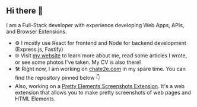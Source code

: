 ## Hi there 👋

I am a Full-Stack developer with experience developing Web Apps, APIs, and Browser Extensions.

  - ⚙️ I mostly use React for frontend and Node for backend development (Express.js, Fastify)
  - 🌐 Visit [my website](https://boryssey.com) to learn more about me, read some articles I wrote, or see some photos I've taken. My CV is also there!
  - 🛠️ Right now, I am working on [chate2e.com](https://chate2e.com) in my spare time. You can find the repository pinned below 👇
  - Also, working on a [Pretty Elements Screenshots Extension](https://github.com/boryssey/pretty-elements-screenshots-extension). It's a web extension that allows you to make pretty screenshots of web pages and HTML Elements.

